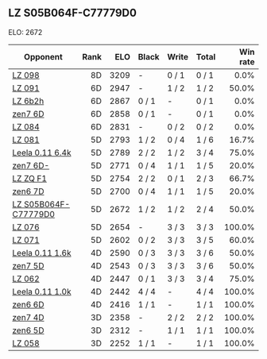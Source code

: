 ## LZ S05B064F-C77779D0 ##

ELO: 2672

Opponent | Rank | ELO | Black | Write | Total | Win rate
---------|-----:|----:|-------|-------|-------|-------:
[LZ 098](LZ%20098.md) | 8D | 3209 | - | 0 / 1 | 0 / 1 | 0.0%
[LZ 091](LZ%20091.md) | 6D | 2947 | - | 1 / 2 | 1 / 2 | 50.0%
[LZ 6b2h](LZ%206b2h.md) | 6D | 2867 | 0 / 1 | - | 0 / 1 | 0.0%
[zen7 6D](zen7%206D.md) | 6D | 2858 | 0 / 1 | - | 0 / 1 | 0.0%
[LZ 084](LZ%20084.md) | 6D | 2831 | - | 0 / 2 | 0 / 2 | 0.0%
[LZ 081](LZ%20081.md) | 5D | 2793 | 1 / 2 | 0 / 4 | 1 / 6 | 16.7%
[Leela 0.11 6.4k](Leela%200.11%206.4k.md) | 5D | 2789 | 2 / 2 | 1 / 2 | 3 / 4 | 75.0%
[zen7 6D-](zen7%206D-.md) | 5D | 2771 | 0 / 4 | 1 / 1 | 1 / 5 | 20.0%
[LZ ZQ F1](LZ%20ZQ%20F1.md) | 5D | 2754 | 2 / 2 | 0 / 1 | 2 / 3 | 66.7%
[zen6 7D](zen6%207D.md) | 5D | 2700 | 0 / 4 | 1 / 1 | 1 / 5 | 20.0%
[LZ S05B064F-C77779D0](LZ%20S05B064F-C77779D0.md) | 5D | 2672 | 1 / 2 | 1 / 2 | 2 / 4 | 50.0%
[LZ 076](LZ%20076.md) | 5D | 2654 | - | 3 / 3 | 3 / 3 | 100.0%
[LZ 071](LZ%20071.md) | 5D | 2602 | 0 / 2 | 3 / 3 | 3 / 5 | 60.0%
[Leela 0.11 1.6k](Leela%200.11%201.6k.md) | 4D | 2590 | 0 / 3 | 3 / 3 | 3 / 6 | 50.0%
[zen7 5D](zen7%205D.md) | 4D | 2543 | 0 / 3 | 3 / 3 | 3 / 6 | 50.0%
[LZ 062](LZ%20062.md) | 4D | 2447 | 0 / 1 | 3 / 3 | 3 / 4 | 75.0%
[Leela 0.11 1.0k](Leela%200.11%201.0k.md) | 4D | 2442 | 4 / 4 | - | 4 / 4 | 100.0%
[zen6 6D](zen6%206D.md) | 4D | 2416 | 1 / 1 | - | 1 / 1 | 100.0%
[zen7 4D](zen7%204D.md) | 3D | 2358 | - | 2 / 2 | 2 / 2 | 100.0%
[zen6 5D](zen6%205D.md) | 3D | 2312 | - | 1 / 1 | 1 / 1 | 100.0%
[LZ 058](LZ%20058.md) | 3D | 2252 | 1 / 1 | - | 1 / 1 | 100.0%
